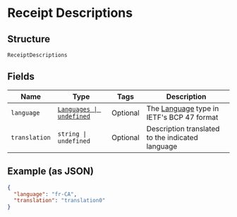 
# Receipt Descriptions

## Structure

`ReceiptDescriptions`

## Fields

| Name | Type | Tags | Description |
|  --- | --- | --- | --- |
| `language` | [`Languages \| undefined`](../../doc/models/languages.md) | Optional | The [Language](#/rest/models/structures/language) type in IETF's BCP 47 format |
| `translation` | `string \| undefined` | Optional | Description translated to the indicated language |

## Example (as JSON)

```json
{
  "language": "fr-CA",
  "translation": "translation0"
}
```

